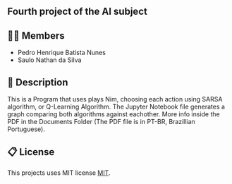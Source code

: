 ## Fourth project of the AI subject

## 🧑‍🎓 Members

* Pedro Henrique Batista Nunes
* Saulo Nathan da Silva

## 📝 Description
This is a Program that uses plays Nim, choosing each action using SARSA algorithm, or Q-Learning Algorithm.
The Jupyter Notebook file generates a graph comparing both algorithms against eachother.
More info inside the PDF in the Documents Folder (The PDF file is in PT-BR, Brazillian Portuguese).
## 📋 License

This projects uses MIT license [MIT](https://opensource.org/license/mit).

